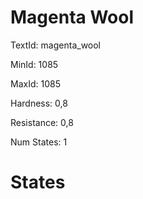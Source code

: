 # Magenta Wool

TextId: magenta_wool

MinId: 1085

MaxId: 1085

Hardness: 0,8

Resistance: 0,8


Num States: 1

# States
```

```